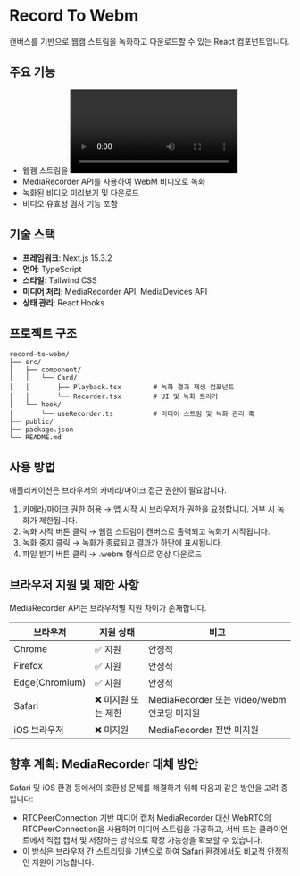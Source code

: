 # Record To Webm

캔버스를 기반으로 웹캠 스트림을 녹화하고 다운로드할 수 있는 React 컴포넌트입니다.

## 주요 기능

- 웹캠 스트림을 <video> 태그에 실시간 출력
- MediaRecorder API를 사용하여 WebM 비디오로 녹화
- 녹화된 비디오 미리보기 및 다운로드
- 비디오 유효성 검사 기능 포함

## 기술 스택

- **프레임워크**: Next.js 15.3.2
- **언어**: TypeScript
- **스타일**: Tailwind CSS
- **미디어 처리**: MediaRecorder API, MediaDevices API
- **상태 관리**: React Hooks

## 프로젝트 구조

```
record-to-webm/
├── src/
│   ├── component/
│   │   └── Card/
│   │       ├── Playback.tsx        # 녹화 결과 재생 컴포넌트
│   │       └── Recorder.tsx        # UI 및 녹화 트리거
│   └── hook/
│       └── useRecorder.ts          # 미디어 스트림 및 녹화 관리 훅
├── public/
├── package.json
└── README.md
```

## 사용 방법

애플리케이션은 브라우저의 카메라/마이크 접근 권한이 필요합니다.
1. 카메라/마이크 권한 허용 → 앱 시작 시 브라우저가 권한을 요청합니다. 거부 시 녹화가 제한됩니다.
2. 녹화 시작 버튼 클릭 → 웹캠 스트림이 캔버스로 출력되고 녹화가 시작됩니다.
3. 녹화 중지 클릭 → 녹화가 종료되고 결과가 하단에 표시됩니다.
4. 파일 받기 버튼 클릭 → .webm 형식으로 영상 다운로드

## 브라우저 지원 및 제한 사항

MediaRecorder API는 브라우저별 지원 차이가 존재합니다.

|브라우저|지원 상태|비고|
|---|---|---|
|Chrome|✅ 지원|안정적|
|Firefox|✅ 지원|안정적|
|Edge(Chromium)|✅ 지원|안정적|
|Safari|❌ 미지원 또는 제한|MediaRecorder 또는 video/webm 인코딩 미지원|
|iOS 브라우저|❌ 미지원|MediaRecorder 전반 미지원|

## 향후 계획: MediaRecorder 대체 방안

Safari 및 iOS 환경 등에서의 호환성 문제를 해결하기 위해 다음과 같은 방안을 고려 중입니다:
- RTCPeerConnection 기반 미디어 캡처
MediaRecorder 대신 WebRTC의 RTCPeerConnection을 사용하여 미디어 스트림을 가공하고,
서버 또는 클라이언트에서 직접 캡처 및 저장하는 방식으로 확장 가능성을 확보할 수 있습니다.
- 이 방식은 브라우저 간 스트리밍을 기반으로 하여 Safari 환경에서도 비교적 안정적인 지원이 가능합니다.
